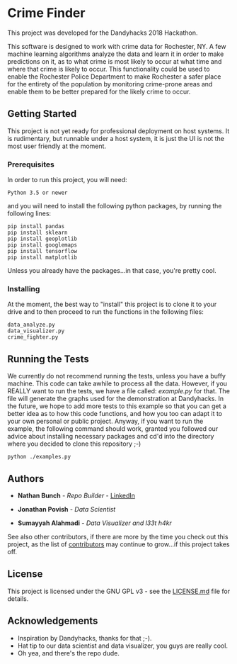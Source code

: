 # Crime Finder

This project was developed for the Dandyhacks 2018 Hackathon.

This software is designed to work with crime data for Rochester, NY. A few machine learning algorithms analyze the data and learn it in order to make predictions on it, as to what crime is most likely to occur at what time and where that crime is likely to occur. This functionality could be used to enable the Rochester Police Department to make Rochester a safer place for the entirety of the population by monitoring crime-prone areas and enable them to be better prepared for the likely crime to occur.

## Getting Started

This project is not yet ready for professional deployment on host systems. It is rudimentary, but runnable under a host system, it is just the UI is not the most user friendly at the moment.

### Prerequisites

In order to run this project, you will need:
```
Python 3.5 or newer
```
and you will need to install the following python packages, by running the following lines:
```
pip install pandas
pip install sklearn
pip install geoplotlib
pip install googlemaps
pip install tensorflow
pip install matplotlib
```
Unless you already have the packages...in that case, you're pretty cool.

### Installing

At the moment, the best way to "install" this project is to clone it to your drive and to then proceed to run the functions in the following files:
```
data_analyze.py
data_visualizer.py
crime_fighter.py
```

## Running the Tests

We currently do not recommend running the tests, unless you have a buffy machine. This code can take awhile to process all the data. However, if you REALLY want to run the tests, we have a file called: *example.py* for that. The file will generate the graphs used for the demonstration at Dandyhacks. In the future, we hope to add more tests to this example so that you can get a better idea as to how this code functions, and how you too can adapt it to your own personal or public project. Anyway, if you want to run the example, the following command should work, granted you followed our advice about installing necessary packages and cd'd into the directory where you decided to clone this repository ;-)
```
python ./examples.py
```

## Authors

* **Nathan Bunch** - *Repo Builder* - [LinkedIn](https://www.linkedin.com/in/nathan-bunch-024068b6/)

* **Jonathan Povish** - *Data Scientist*

* **Sumayyah Alahmadi** - *Data Visualizer and l33t h4kr*

See also other contributors, if there are more by the time you check out this project, as the list of [contributors](https://github.com/taranoshi/crimeFinderPro/graphs/contributors) may continue to grow...if this project takes off.

## License

This project is licensed under the GNU GPL v3 - see the [LICENSE.md](LICENSE.md) file for details.

## Acknowledgements

* Inspiration by Dandyhacks, thanks for that ;-).
* Hat tip to our data scientist and data visualizer, you guys are really cool.
* Oh yea, and there's the repo dude.